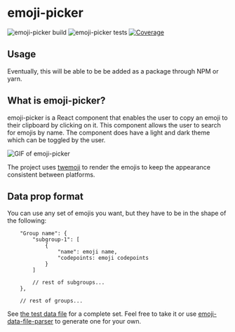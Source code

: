 # emoji-picker
![emoji-picker build](https://github.com/brandonau24/emoji-picker/workflows/emoji-picker%20build/badge.svg)
![emoji-picker tests](https://github.com/brandonau24/emoji-picker/workflows/emoji-picker%20tests/badge.svg)
[![Coverage](https://coveralls.io/repos/github/brandonau24/emoji-picker/badge.svg?branch=master)](https://coveralls.io/github/brandonau24/emoji-picker?branch=master)

## Usage
Eventually, this will be able to be be added as a package through NPM or yarn.

## What is emoji-picker?
emoji-picker is a React component that enables the user to copy an emoji to their clipboard by clicking on it. This
component allows the user to search for emojis by name. The component does have a light and dark theme which can be toggled by the user.

![GIF of emoji-picker](./emoji-picker.gif)

The project uses [twemoji](https://github.com/twitter/twemoji) to render the emojis to keep the appearance consistent between platforms.

## Data prop format
You can use any set of emojis you want, but they have to be in the shape of the following:

```
	"Group name": {
		"subgroup-1": [
			{
				"name": emoji name,
				"codepoints: emoji codepoints
			}
		]

		// rest of subgroups...
	},

	// rest of groups...

```

See [the test data file](./src/emoji-data.json) for a complete set. Feel free to take it or use [emoji-data-file-parser](https://github.com/brandonau24/emoji-data-file-parser) to generate one for your own.